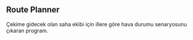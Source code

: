 ## Route Planner

Çekime gidecek olan saha ekibi için illere göre hava durumu senaryosunu çıkaran program.